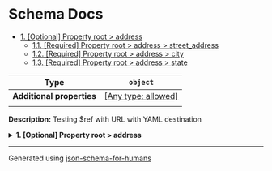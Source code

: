 # Schema Docs

- [1. [Optional] Property root > address](#address)
  - [1.1. [Required] Property root > address > street_address](#address_street_address)
  - [1.2. [Required] Property root > address > city](#address_city)
  - [1.3. [Required] Property root > address > state](#address_state)

| Type                      | `object`                                                                  |
| ------------------------- | ------------------------------------------------------------------------- |
| **Additional properties** | [[Any type: allowed]](# "Additional Properties of any type are allowed.") |
|                           |                                                                           |

**Description:** Testing $ref with URL with YAML destination

<details>
<summary><strong> <a name="address"></a>1. [Optional] Property root > address</strong>  

</summary>
<blockquote>

| Type                      | `object`                                                                                                                    |
| ------------------------- | --------------------------------------------------------------------------------------------------------------------------- |
| **Additional properties** | [[Any type: allowed]](# "Additional Properties of any type are allowed.")                                                   |
| **Defined in**            | https://raw.githubusercontent.com/coveooss/json-schema-for-humans/master/docs/examples/cases/yaml.yaml#/definitions/address |
|                           |                                                                                                                             |

<details>
<summary><strong> <a name="address_street_address"></a>1.1. [Required] Property root > address > street_address</strong>  

</summary>
<blockquote>

| Type                      | `string`                                                                  |
| ------------------------- | ------------------------------------------------------------------------- |
| **Additional properties** | [[Any type: allowed]](# "Additional Properties of any type are allowed.") |
|                           |                                                                           |

</blockquote>
</details>

<details>
<summary><strong> <a name="address_city"></a>1.2. [Required] Property root > address > city</strong>  

</summary>
<blockquote>

| Type                      | `string`                                                                  |
| ------------------------- | ------------------------------------------------------------------------- |
| **Additional properties** | [[Any type: allowed]](# "Additional Properties of any type are allowed.") |
|                           |                                                                           |

</blockquote>
</details>

<details>
<summary><strong> <a name="address_state"></a>1.3. [Required] Property root > address > state</strong>  

</summary>
<blockquote>

| Type                      | `string`                                                                  |
| ------------------------- | ------------------------------------------------------------------------- |
| **Additional properties** | [[Any type: allowed]](# "Additional Properties of any type are allowed.") |
|                           |                                                                           |

</blockquote>
</details>

</blockquote>
</details>

----------------------------------------------------------------------------------------------------------------------------
Generated using [json-schema-for-humans](https://github.com/coveooss/json-schema-for-humans)